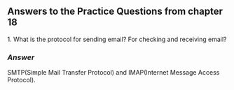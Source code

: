 <h2>Answers to the Practice Questions from chapter 18</h2>

<p>1. What is the protocol for sending email? For checking and receiving email?</p>
<h3><i>Answer</i></h3>
<p>SMTP(Simple Mail Transfer Protocol) and IMAP(Internet Message Access Protocol).</p>
